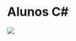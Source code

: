 # Alunos C#
<img src="https://img.shields.io/badge/C%23-239120?style=for-the-badge&logo=c-sharp&logoColor=white" /> 
